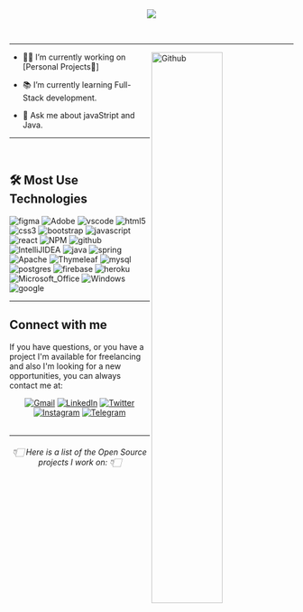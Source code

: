  
<div align="center"><img src="https://readme-typing-svg.herokuapp.com?font=Roboto+Condensed&size=35&center=true&width=600&lines=Hello+%F0%9F%91%8B;I'm+Samuel+Overs+Pelham;A+digital+nomad;Feel+free+to+look+around;And++reach+out+if+needed.."></div>

<br> 
 
<p align="center"> <a href="https://github.com/Essohpee/" align="center" ><img align="center"  alt="" src="https://visitor-badge.laobi.icu/badge?page_id=Essohpee.visitor-badge"></a></p>
 
---
<!-- Statistics -->
<a href="#"><img align="right" width="50%" alt="Github" src="https://github-readme-stats.vercel.app/api?username=Essohpee&theme=algolia&show_icons=true"/></a>


* 👨‍💻 I’m currently working on [Personal Projects🏻]

* 📚 I’m currently learning Full-Stack development.

* 💬 Ask me about javaStript and Java.

---
<br>

## 🛠️ Most Use Technologies
 
 <img alt="figma" src="https://img.shields.io/badge/figma-%23F24E1E.svg?style=for-the-badge&logo=figma&logoColor=white"/></a>
 <img alt="Adobe" src="https://img.shields.io/badge/Adobe%20XD-470137?style=for-the-badge&logo=Adobe%20XD&logoColor=#FF61F6"/></a>
 <img alt="vscode" src="https://img.shields.io/badge/Visual%20Studio%20Code-0078d7.svg?style=for-the-badge&logo=visual-studio-code&logoColor=white"/></a>
 <img alt="html5" src="https://img.shields.io/badge/html5-%23E34F26.svg?style=for-the-badge&logo=html5&logoColor=white"/></a>
 <img alt="css3" src="https://img.shields.io/badge/css3-%231572B6.svg?style=for-the-badge&logo=css3&logoColor=white"/></a>
 <img alt="bootstrap" src="https://img.shields.io/badge/bootstrap-%23563D7C.svg?style=for-the-badge&logo=bootstrap&logoColor=white"/></a>
 <img alt="javascript" src="https://img.shields.io/badge/javascript-%23323330.svg?style=for-the-badge&logo=javascript&logoColor=%23F7DF1E"/></a>
 <img alt="react" src="https://img.shields.io/badge/react-%2320232a.svg?style=for-the-badge&logo=react&logoColor=%2361DAFB"/></a>
 <img alt="NPM" src="https://img.shields.io/badge/NPM-%23000000.svg?style=for-the-badge&logo=npm&logoColor=white"/></a>
 <img alt="github" src="https://img.shields.io/badge/github-%23121011.svg?style=for-the-badge&logo=github&logoColor=whit"/></a>
 <img alt="IntelliJIDEA" src="https://img.shields.io/badge/IntelliJIDEA-000000.svg?style=for-the-badge&logo=intellij-idea&logoColor=white"/></a>
 <img alt="java" src="https://img.shields.io/badge/java-%23ED8B00.svg?style=for-the-badge&logo=java&logoColor=white"/></a>
 <img alt="spring" src="https://img.shields.io/badge/spring-%236DB33F.svg?style=for-the-badge&logo=spring&logoColor=white"/></a>
 <img alt="Apache" src="https://img.shields.io/badge/Apache%20Maven-C71A36?style=for-the-badge&logo=Apache%20Maven&logoColor=white"/></a>
 <img alt="Thymeleaf" src="https://img.shields.io/badge/Thymeleaf-%23005C0F.svg?style=for-the-badge&logo=Thymeleaf&logoColor=white"/></a>
 <img alt="mysql" src="https://img.shields.io/badge/mysql-%2300f.svg?style=for-the-badge&logo=mysql&logoColor=white"/></a>
 <img alt="postgres" src="https://img.shields.io/badge/postgres-%23316192.svg?style=for-the-badge&logo=postgresql&logoColor=white"/></a>
 <img alt="firebase" src="https://img.shields.io/badge/firebase-%23039BE5.svg?style=for-the-badge&logo=firebase"/></a>
 <img alt="heroku" src="https://img.shields.io/badge/heroku-%23430098.svg?style=for-the-badge&logo=heroku&logoColor=white"/></a>
 <img alt="Microsoft_Office" src="https://img.shields.io/badge/Microsoft_Office-D83B01?style=for-the-badge&logo=microsoft-office&logoColor=white"/></a>
 <img alt="Windows" src="https://img.shields.io/badge/Windows-0078D6?style=for-the-badge&logo=windows&logoColor=white"/></a>
 <img alt="google" src="https://img.shields.io/badge/google-4285F4?style=for-the-badge&logo=google&logoColor=white"/></a>
 
 
---

## Connect with me

If you have questions, or you have a project I'm available for freelancing and also I'm looking for a new opportunities,
you can always contact me at:

<!-- Social Links -->
<div align="center">
  <a href="mailto:pelham4lib.2018@gmail.com">
   <img alt="Gmail" src="https://img.shields.io/badge/Gmail-D14836?style=for-the-badge&logo=gmail&logoColor=white"/></a>
  
   <a href="https://www.linkedin.com/in/samuel-overs-pelham-933b65171/">
    <img alt="LinkedIn" src="https://img.shields.io/badge/linkedin-%230077B5.svg?style=for-the-badge&logo=linkedin&logoColor=white"/></a> 
   
  <a href="https://twitter.com/Sam33223914">
  <img alt="Twitter" src="https://img.shields.io/badge/twitter-%231DA1F2.svg?style=for-the-badge&logo=Twitter&logoColor=white"/></a> 
 
  <a href="https://ig.com">
   <img alt="Instagram" src="https://img.shields.io/badge/instagram-%23E4405F.svg?style=for-the-badge&logo=Instagram&logoColor=white"/></a>
 
  <a href="https://twitter.com/">
   <img alt="Telegram" src="https://img.shields.io/badge/Telegram-2CA5E0?style=for-the-badge&logo=telegram&logoColor=white"/></a> 
</div>


<h6 align="center"> </h6>

---

<h6 align="center">👇🏻 Here is a list of the Open Source projects I work on: 👇🏻</h6>
